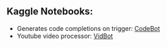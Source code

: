 ## Kaggle Notebooks:

- Generates code completions on trigger: [CodeBot](https://www.kaggle.com/code/ashup340/codecompletionbot-rag)
- Youtube video processor: [VidBot](https://www.kaggle.com/code/ashup340/rag-vid-bot)